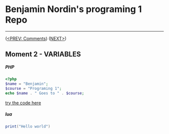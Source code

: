 #  Benjamin Nordin's programing 1 Repo #

***
([<PREV: Comments](../comments/code.md)) ([NEXT\>]())

##  Moment 2 - VARIABLES ##

##### PHP #####

``` php
<?php
$name = "Benjamin";
$course = "Programing 1";
echo $name . " Goes to " . $course;
```
[try the code here]()

##### lua #####
``` lua
print("Hello world")
```
